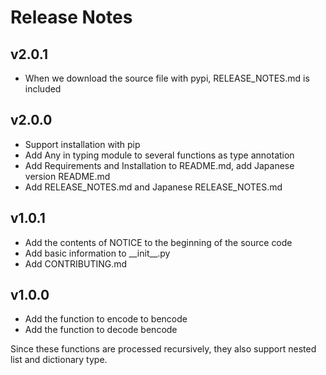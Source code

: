 # Release Notes

## v2.0.1

* When we download the source file with pypi, RELEASE_NOTES.md is included

## v2.0.0

* Support installation with pip
* Add Any in typing module to several functions as type annotation
* Add Requirements and Installation to README.md, add Japanese version README.md
* Add RELEASE_NOTES.md and Japanese RELEASE_NOTES.md

## v1.0.1

* Add the contents of NOTICE to the beginning of the source code
* Add basic information to \_\_init\_\_.py
* Add CONTRIBUTING.md

## v1.0.0

* Add the function to encode to bencode
* Add the function to decode bencode

Since these functions are processed recursively, they also support nested list and dictionary type.
